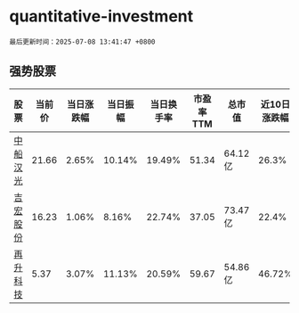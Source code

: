 # quantitative-investment

`最后更新时间：2025-07-08 13:41:47 +0800`

## 强势股票

|股票|当前价|当日涨跌幅|当日振幅|当日换手率|市盈率TTM|总市值|近10日涨跌幅|
|----|----|----|----|----|----|----|----|
|[中船汉光](https://xueqiu.com/S/SZ300847)|21.66|2.65%|10.14%|19.49%|51.34|64.12亿|26.3%|
|[吉宏股份](https://xueqiu.com/S/SZ002803)|16.23|1.06%|8.16%|22.74%|37.05|73.47亿|22.4%|
|[再升科技](https://xueqiu.com/S/SH603601)|5.37|3.07%|11.13%|20.59%|59.67|54.86亿|46.72%|
